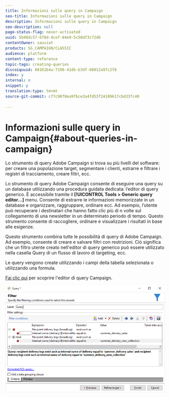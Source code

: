 ```yaml
---
title: Informazioni sulle query in Campaign
seo-title: Informazioni sulle query in Campaign
description: Informazioni sulle query in Campaign
seo-description: null
page-status-flag: never-activated
uuid: 5b48dc57-678d-4cef-84e9-5c50df3c72db
contentOwner: sauviat
products: SG_CAMPAIGN/CLASSIC
audience: platform
content-type: reference
topic-tags: creating-queries
discoiquuid: 08161b4a-7196-41db-b3df-68012a9fc2f8
index: y
internal: n
snippet: y
translation-type: tm+mt
source-git-commit: cf7c90f0ea9fbce3a4fd53f24189617cbd33fc40

---
```



# Informazioni sulle query in Campaign{#about-queries-in-campaign}

Lo strumento di query Adobe Campaign si trova su più livelli del software: per creare una popolazione target, segmentare i clienti, estrarre e filtrare i registri di tracciamento, creare filtri, ecc.

Lo strumento di query Adobe Campaign consente di eseguire una query su un database utilizzando una procedura guidata dedicata: l’editor di query generico. È accessibile tramite il **[!UICONTROL Tools > Generic query editor...]** menu. Consente di estrarre le informazioni memorizzate in un database e organizzare, raggruppare, ordinare ecc. Ad esempio, l’utente può recuperare i destinatari che hanno fatto clic più di n volte sul collegamento di una newsletter in un determinato periodo di tempo. Questo strumento consente di raccogliere, ordinare e visualizzare i risultati in base alle esigenze.

Questo strumento combina tutte le possibilità di query di Adobe Campaign. Ad esempio, consente di creare e salvare filtri con restrizioni. Ciò significa che un filtro utente creato nell&#39;editor di query generico può essere utilizzato nella casella Query di un flusso di lavoro di targeting, ecc.

Le query vengono create utilizzando i campi della tabella selezionata o utilizzando una formula.

[Fai clic qui](../../workflow/using/query.md) per scoprire l&#39;editor di query Campaign.

![](assets/query_recipients_4.png)
